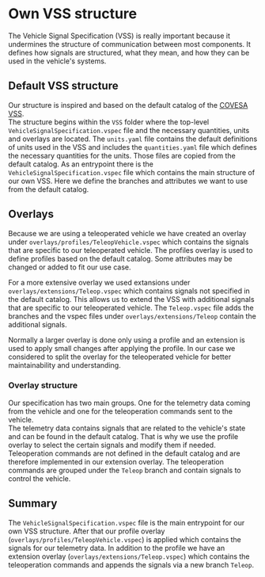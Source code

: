 # Own VSS structure

The Vehicle Signal Specification (VSS) is really important because it undermines the structure of communication between most components. It defines how signals are structured, what they mean, and how they can be used in the vehicle's systems.

## Default VSS structure

Our structure is inspired and based on the default catalog of the [COVESA VSS](https://github.com/COVESA/vehicle_signal_specification/tree/master/spec).</br>
The structure begins within the `VSS` folder where the top-level `VehicleSignalSpecification.vspec` file and the necessary quantities, units and overlays are located.
The `units.yaml` file contains the default definitions of units used in the VSS and includes the `quantities.yaml` file which defines the necessary quantities for the units. Those files are copied from the default catalog. As an entrypoint there is the `VehicleSignalSpecification.vspec` file which contains the main structure of our own VSS. Here we define the branches and attributes we want to use from the default catalog.

## Overlays

Because we are using a teleoperated vehicle we have created an overlay under `overlays/profiles/TeleopVehicle.vspec` which contains the signals that are specific to our teleoperated vehicle. The profiles overlay is used to define profiles based on the default catalog. Some attributes may be changed or added to fit our use case.

For a more extensive overlay we used extansions under `overlays/extensions/Teleop.vspec` which contains signals not specified in the default catalog. This allows us to extend the VSS with additional signals that are specific to our teleoperated vehicle. The `Teleop.vspec` file adds the branches and the vspec files under `overlays/extensions/Teleop` contain the additional signals.

Normally a larger overlay is done only using a profile and an extension is used to apply small changes after applying the profile. In our case we considered to split the overlay for the teleoperated vehicle for better maintainability and understanding.

### Overlay structure

Our specification has two main groups. One for the telemetry data coming from the vehicle and one for the teleoperation commands sent to the vehicle.</br>
The telemetry data contains signals that are related to the vehicle's state and can be found in the default catalog. That is why we use the profile overlay to select the certain signals and modify them if needed.</br>
Teleoperation commands are not defined in the default catalog and are therefore implemented in our extension overlay. The teleoperation commands are grouped under the `Teleop` branch and contain signals to control the vehicle.

## Summary

The `VehicleSignalSpecification.vspec` file is the main entrypoint for our own VSS structure. After that our profile overlay (`overlays/profiles/TeleopVehicle.vspec`) is applied which contains the signals for our telemetry data. In addition to the profile we have an extension overlay (`overlays/extensions/Teleop.vspec`) which contains the teleoperation commands and appends the signals via a new branch `Teleop`.
